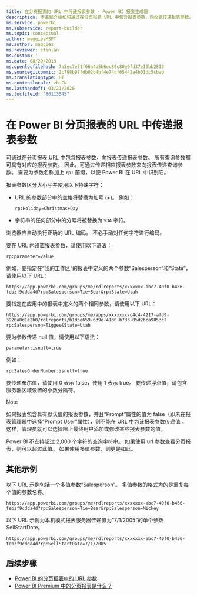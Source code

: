 ```yaml
---
title: 在分页报表的 URL 中传递报表参数 - Power BI 报表生成器
description: 本主题介绍如何通过在分页报表 URL 中包含报表参数，向报表传递报表参数。
ms.service: powerbi
ms.subservice: report-builder
ms.topic: conceptual
author: maggiesMSFT
ms.author: maggies
ms.reviewer: cfinlan
ms.custom: ''
ms.date: 08/29/2019
ms.openlocfilehash: 7a5ec7ef1f66a4a5b6ec80c80e9fd37e19bb2813
ms.sourcegitcommit: 2c798b97fdb02b4bf4e74cf05442a4b01dc5cbab
ms.translationtype: HT
ms.contentlocale: zh-CN
ms.lasthandoff: 03/21/2020
ms.locfileid: "80113545"
---
```

# <a name="pass-a-report-parameter-in-a-url-for-a-paginated-report-in-power-bi"></a>在 Power BI 分页报表的 URL 中传递报表参数 

可通过在分页报表 URL 中包含报表参数，向报表传递报表参数。 所有查询参数都可具有对应的报表参数。 因此，可通过传递相应报表参数来向报表传递查询参数。 需要为参数名称加上 `rp:` 前缀，以便 Power BI 在 URL 中识别它。 

报表参数区分大小写并使用以下特殊字符： 

- URL 的参数部分中的空格将替换为加号 (+)。  例如： 

    ```rp:Holiday=Christmas+Day```

- 字符串的任何部分中的分号将被替换为 `%3A` 字符。

浏览器应自动执行正确的 URL 编码。 不必手动对任何字符进行编码。 

要在 URL 内设置报表参数，请使用以下语法： 

```
rp:parameter=value
```

例如，要指定在“我的工作区”的报表中定义的两个参数“Salesperson”和“State”，请使用以下 URL： 

```
https://app.powerbi.com/groups/me/rdlreports/xxxxxxx-abc7-40f0-b456-febzf9cdda4d?rp:Salesperson=Tie+Bear&rp:State=Utah 
```

要指定在应用中的报表中定义的两个相同参数，请使用以下 URL： 

```
https://app.powerbi.com/groups/me/apps/xxxxxxx-c4c4-4217-afd9-3920a0d1e2b0/rdlreports/b1d5e659-639e-41d0-b733-05d2bca9853c?rp:Salesperson=Tiggee&State=Utah 
```

要为参数传递 null 值，请使用以下语法： 

```
parameter:isnull=true
```

例如：

```
rp:SalesOrderNumber:isnull=true
```

要传递布尔值，请使用 0 表示 false，使用 1 表示 true。 要传递浮点值，请包含服务器区域设置的小数分隔符。

> [!NOTE]
> 如果报表包含具有默认值的报表参数，并且“Prompt”属性的值为 false（即未在报表管理器中选择“Prompt User”属性），则不能在 URL 中为该报表参数传递值    。 这样，管理员就可以选择阻止最终用户添加或修改某些报表参数的值。
> 
> Power BI 不支持超过 2,000 个字符的查询字符串。  如果使用 url 参数查看分页报表，则可以超过此值。  如果使用多值参数，则更是如此。

## <a name="additional-examples"></a>其他示例 

以下 URL 示例包括一个多值参数“Salesperson”。 多值参数的格式为的是重复每个值的参数名称。 

```
https://app.powerbi.com/groups/me/rdlreports/xxxxxxx-abc7-40f0-b456-febzf9cdda4d?rp:Salesperson=Tie+Bear&rp:Salesperson=Mickey 
```

以下 URL 示例为本机模式报表服务器传递值为“7/1/2005”的单个参数 SellStartDate。

```
https://app.powerbi.com/groups/me/rdlreports/xxxxxxx-abc7-40f0-b456-febzf9cdda4d?rp:SellStartDate=7/1/2005
```

## <a name="next-steps"></a>后续步骤

- [Power BI 的分页报表中的 URL 参数](report-builder-url-parameters.md)
- [Power BI Premium 中的分页报表是什么？](paginated-reports-report-builder-power-bi.md)
